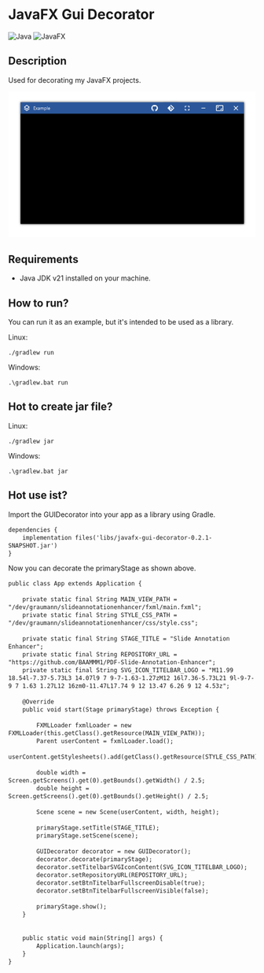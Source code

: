 # JavaFX Gui Decorator
![Java](https://img.shields.io/badge/Java-ED8B00?style=for-the-badge&logo=openjdk&logoColor=white) ![JavaFX](https://img.shields.io/badge/javafx-%23FF0000.svg?style=for-the-badge&logo=javafx&logoColor=white)

## Description
Used for decorating my JavaFX projects.

![](https://github.com/BAAMMM1/JavaFX-Gui-Decorator/blob/9e1551850ef61178f55a8c508c673cc1c5a07392/images/teaser.png)

## Requirements
- Java JDK v21 installed on your machine.

## How to run?
You can run it as an example, but it's intended to be used as a library.

Linux:
```
./gradlew run
```

Windows:
```
.\gradlew.bat run
```

## Hot to create jar file?
Linux:
```
./gradlew jar
```

Windows:
```
.\gradlew.bat jar
```

## Hot use ist?
Import the GUIDecorator into your app as a library using Gradle.

```
dependencies {
    implementation files('libs/javafx-gui-decorator-0.2.1-SNAPSHOT.jar')
}
```

Now you can decorate the primaryStage as shown above.

```
public class App extends Application {

    private static final String MAIN_VIEW_PATH = "/dev/graumann/slideannotationenhancer/fxml/main.fxml";
    private static final String STYLE_CSS_PATH = "/dev/graumann/slideannotationenhancer/css/style.css";

    private static final String STAGE_TITLE = "Slide Annotation Enhancer";        
    private static final String REPOSITORY_URL = "https://github.com/BAAMMM1/PDF-Slide-Annotation-Enhancer";
    private static final String SVG_ICON_TITELBAR_LOGO = "M11.99 18.54l-7.37-5.73L3 14.07l9 7 9-7-1.63-1.27zM12 16l7.36-5.73L21 9l-9-7-9 7 1.63 1.27L12 16zm0-11.47L17.74 9 12 13.47 6.26 9 12 4.53z";

    @Override
    public void start(Stage primaryStage) throws Exception {

        FXMLLoader fxmlLoader = new FXMLLoader(this.getClass().getResource(MAIN_VIEW_PATH));
        Parent userContent = fxmlLoader.load();
        userContent.getStylesheets().add(getClass().getResource(STYLE_CSS_PATH).toExternalForm());

        double width = Screen.getScreens().get(0).getBounds().getWidth() / 2.5;
        double height = Screen.getScreens().get(0).getBounds().getHeight() / 2.5;

        Scene scene = new Scene(userContent, width, height);

        primaryStage.setTitle(STAGE_TITLE);
        primaryStage.setScene(scene);
        
        GUIDecorator decorator = new GUIDecorator();
        decorator.decorate(primaryStage);
        decorator.setTitelbarSVGIconContent(SVG_ICON_TITELBAR_LOGO);
        decorator.setRepositoryURL(REPOSITORY_URL);
        decorator.setBtnTitelbarFullscreenDisable(true);
        decorator.setBtnTitelbarFullscreenVisible(false);        

        primaryStage.show();
    }


    public static void main(String[] args) {
        Application.launch(args);
    }
}
```
